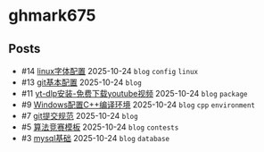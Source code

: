 # ghmark675
## Posts
- #14 [linux字体配置](articles/14.md) 2025-10-24 `blog` `config` `linux`
- #13 [git基本配置](articles/13.md) 2025-10-24 `blog`
- #11 [yt-dlp安装-免费下载youtube视频](articles/11.md) 2025-10-24 `blog` `package`
- #9 [Windows配置C++编译环境](articles/9.md) 2025-10-24 `blog` `cpp` `environment`
- #7 [git提交规范](articles/7.md) 2025-10-24 `blog`
- #5 [算法竞赛模板](articles/5.md) 2025-10-24 `blog` `contests`
- #3 [mysql基础](articles/3.md) 2025-10-24 `blog` `database`
